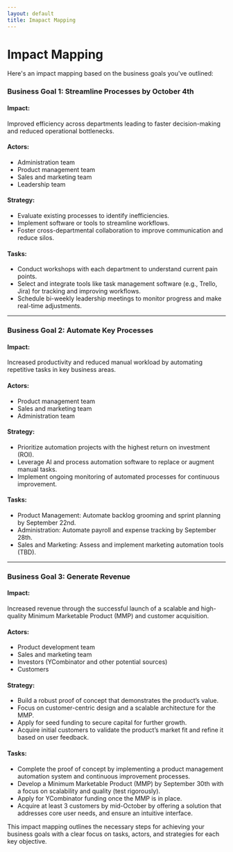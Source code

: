 ```yaml
---
layout: default
title: Imapact Mapping
---
```


# Impact Mapping

Here's an impact mapping based on the business goals you've outlined:

### Business Goal 1: Streamline Processes by October 4th
#### Impact:
Improved efficiency across departments leading to faster decision-making and reduced operational bottlenecks.

#### Actors:
- Administration team
- Product management team
- Sales and marketing team
- Leadership team

#### Strategy:
- Evaluate existing processes to identify inefficiencies.
- Implement software or tools to streamline workflows.
- Foster cross-departmental collaboration to improve communication and reduce silos.

#### Tasks:
- Conduct workshops with each department to understand current pain points.
- Select and integrate tools like task management software (e.g., Trello, Jira) for tracking and improving workflows.
- Schedule bi-weekly leadership meetings to monitor progress and make real-time adjustments.

---

### Business Goal 2: Automate Key Processes
#### Impact:
Increased productivity and reduced manual workload by automating repetitive tasks in key business areas.

#### Actors:
- Product management team
- Sales and marketing team
- Administration team

#### Strategy:
- Prioritize automation projects with the highest return on investment (ROI).
- Leverage AI and process automation software to replace or augment manual tasks.
- Implement ongoing monitoring of automated processes for continuous improvement.

#### Tasks:
- Product Management: Automate backlog grooming and sprint planning by September 22nd.
- Administration: Automate payroll and expense tracking by September 28th.
- Sales and Marketing: Assess and implement marketing automation tools (TBD).

---

### Business Goal 3: Generate Revenue
#### Impact:
Increased revenue through the successful launch of a scalable and high-quality Minimum Marketable Product (MMP) and customer acquisition.

#### Actors:
- Product development team
- Sales and marketing team
- Investors (YCombinator and other potential sources)
- Customers

#### Strategy:
- Build a robust proof of concept that demonstrates the product’s value.
- Focus on customer-centric design and a scalable architecture for the MMP.
- Apply for seed funding to secure capital for further growth.
- Acquire initial customers to validate the product’s market fit and refine it based on user feedback.

#### Tasks:
- Complete the proof of concept by implementing a product management automation system and continuous improvement processes.
- Develop a Minimum Marketable Product (MMP) by September 30th with a focus on scalability and quality (test rigorously).
- Apply for YCombinator funding once the MMP is in place.
- Acquire at least 3 customers by mid-October by offering a solution that addresses core user needs, and ensure an intuitive interface.

This impact mapping outlines the necessary steps for achieving your business goals with a clear focus on tasks, actors, and strategies for each key objective.